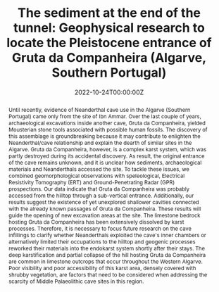 ---
abstract: "Until recently, evidence of Neanderthal cave use in the Algarve (Southern Portugal) came only from the site of Ibn Ammar. Over the last couple of years, archaeological excavations inside another cave, Gruta da Companheira, yielded Mousterian stone tools associated with possible human fossils. The discovery of this assemblage is groundbreaking because it may contribute to enlighten the Neanderthal/cave relationship and explain the dearth of similar sites in the Algarve. Gruta da Companheira, however, is a complex karst system, which was partly destroyed during its accidental discovery. As result, the original entrance of the cave remains unknown, and it is unclear how sediments, archaeological materials and Neanderthals accessed the site. To tackle these issues, we combined geomorphological observations with speleological, Electrical Resistivity Tomography (ERT) and Ground-Penetrating Radar (GPR) prospections. Our data indicate that Gruta da Companheira was probably accessed from the hilltop through a sub-vertical entrance. Additionally, our results suggest the existence of yet unexplored shallower cavities connected with the already known passages of Gruta da Companheira. These results will guide the opening of new excavation areas at the site. The limestone bedrock hosting Gruta da Companheira has been extensively dissolved by karst processes. Therefore, it is necessary to focus future research on the cave infillings to clarify whether Neanderthals exploited the cave's inner chambers or alternatively limited their occupations to the hilltop and geogenic processes reworked their materials into the endokarst system shortly after their stays. The deep karstification and partial collapse of the hill hosting Gruta da Companheira are common in limestone outcrops that occur throughout the Western Algarve. Poor visibility and poor accessibility of this karst area, densely covered with shrubby vegetation, are factors that need to be considered when addressing the scarcity of Middle Palaeolithic cave sites in this region."

authors:
- Alvise Barbieri
- Frederico Regala
- Admin
- Nuno Bicho
date: "2022-10-24T00:00:00Z"
doi: "10.1002/arp.1881"
featured: false
image:
  caption: 'Cover'
  focal_point: ""
  preview_only: false
projects: []
publication: 'The sediment at the end of the tunnel: Geophysical research to locate the Pleistocene entrance of Gruta da Companheira (Algarve, Southern Portugal)'
publication_short: ""
publication_types:
- "2"
publishDate: "2022-10-24T00:00:00Z"
summary: "Until recently, evidence of Neanderthal cave use in the Algarve (Southern Portugal) came only from the site of Ibn Ammar. Over the last couple of years, archaeological excavations inside another cave, Gruta da Companheira, yielded Mousterian stone tools associated with possible human fossils. The discovery of this assemblage is groundbreaking because it may contribute to enlighten the Neanderthal/cave relationship and explain the dearth of similar sites in the Algarve. Gruta da Companheira, however, is a complex karst system, which was partly destroyed during its accidental discovery. As result, the original entrance of the cave remains unknown, and it is unclear how sediments, archaeological materials and Neanderthals accessed the site. To tackle these issues, we combined geomorphological observations with speleological, Electrical Resistivity Tomography (ERT) and Ground-Penetrating Radar (GPR) prospections. Our data indicate that Gruta da Companheira was probably accessed from the hilltop through a sub-vertical entrance. Additionally, our results suggest the existence of yet unexplored shallower cavities connected with the already known passages of Gruta da Companheira. These results will guide the opening of new excavation areas at the site. The limestone bedrock hosting Gruta da Companheira has been extensively dissolved by karst processes. Therefore, it is necessary to focus future research on the cave infillings to clarify whether Neanderthals exploited the cave's inner chambers or alternatively limited their occupations to the hilltop and geogenic processes reworked their materials into the endokarst system shortly after their stays. The deep karstification and partial collapse of the hill hosting Gruta da Companheira are common in limestone outcrops that occur throughout the Western Algarve. Poor visibility and poor accessibility of this karst area, densely covered with shrubby vegetation, are factors that need to be considered when addressing the scarcity of Middle Palaeolithic cave sites in this region."
tags:
- Source Themes
title: 'The sediment at the end of the tunnel: Geophysical research to locate the Pleistocene entrance of Gruta da Companheira (Algarve, Southern Portugal)'
url_code: ""
url_dataset: ""
url_pdf: "https://onlinelibrary.wiley.com/doi/full/10.1002/arp.1881"
url_poster: ""
url_project: ""
url_slides: ""
url_source: ""
url_video: ""
---